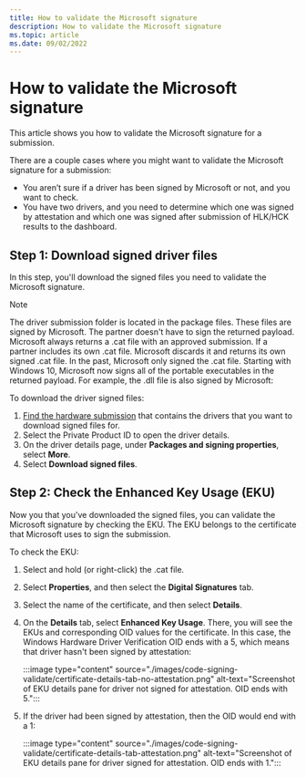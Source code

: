 ```yaml
---
title: How to validate the Microsoft signature
description: How to validate the Microsoft signature
ms.topic: article
ms.date: 09/02/2022
---
```


# How to validate the Microsoft signature

This article shows you how to validate the Microsoft signature for a submission.

There are a couple cases where you might want to validate the Microsoft signature for a submission:

- You aren’t sure if a driver has been signed by Microsoft or not, and you want to check.
- You have two drivers, and you need to determine which one was signed by attestation and which one was signed after submission of HLK/HCK results to the dashboard.

## Step 1: Download signed driver files

In this step, you'll download the signed files you need to validate the Microsoft signature.

>[!NOTE]
>The driver submission folder is located in the package files. These files are signed by Microsoft. The partner doesn't have to sign the returned payload. Microsoft always returns a .cat file with an approved submission. If a partner includes its own .cat file. Microsoft discards it and returns its own signed .cat file.
>In the past, Microsoft only signed the .cat file. Starting with Windows 10, Microsoft now signs all of the portable executables in the returned payload. For example, the .dll file is also signed by Microsoft:

To download the driver signed files:

1. [Find the hardware submission](hardware-submissions-view.md) that contains the drivers that you want to download signed files for.
1. Select the Private Product ID to open the driver details.
1. On the driver details page, under **Packages and signing properties**, select **More**.
1. Select **Download signed files**.

## Step 2: Check the Enhanced Key Usage (EKU)

Now you that you've downloaded the signed files, you can validate the Microsoft signature by checking the EKU. The EKU belongs to the certificate that Microsoft uses to sign the submission. 

To check the EKU:

1. Select and hold (or right-click) the .cat file.

1. Select **Properties**, and then select the **Digital Signatures** tab.

1. Select the name of the certificate, and then select **Details**.

1. On the **Details** tab, select **Enhanced Key Usage**. There, you will see the EKUs and corresponding OID values for the certificate. In this case, the Windows Hardware Driver Verification OID ends with a 5, which means that driver hasn't been signed by attestation:

    :::image type="content" source="./images/code-signing-validate/certificate-details-tab-no-attestation.png" alt-text="Screenshot of EKU details pane for driver not signed for attestation. OID ends with 5.":::

1. If the driver had been signed by attestation, then the OID would end with a 1:

    :::image type="content" source="./images/code-signing-validate/certificate-details-tab-attestation.png" alt-text="Screenshot of EKU details pane for driver signed for attestation. OID ends with 1.":::